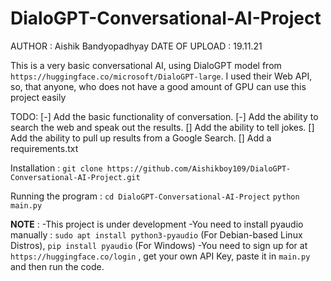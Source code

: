 # DialoGPT-Conversational-AI-Project

AUTHOR : Aishik Bandyopadhyay
DATE OF UPLOAD : 19.11.21

This is a very basic conversational AI, using DialoGPT model from `https://huggingface.co/microsoft/DialoGPT-large`. I used their Web API, so, that anyone, who does not have a good amount of GPU can use this project easily

TODO:
    [-] Add the basic functionality of conversation.
    [-] Add the ability to search the web and speak out the results.
    [] Add the ability to tell jokes.
    [] Add the ability to pull up results from a Google Search.
    [] Add a requirements.txt
    
Installation :
    `git clone https://github.com/Aishikboy109/DialoGPT-Conversational-AI-Project.git`

Running the program :
    `cd DialoGPT-Conversational-AI-Project`
    `python main.py`

**NOTE** :
-This project is under development
-You need to install pyaudio manually : `sudo apt install python3-pyaudio` (For Debian-based Linux Distros), `pip install pyaudio` (For Windows)
-You need to sign up for at `https://huggingface.co/login` , get your own API Key, paste it in `main.py` and then run the code.

